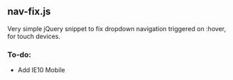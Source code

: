 ## nav-fix.js

Very simple jQuery snippet to fix dropdown navigation triggered on :hover, for touch devices.

### To-do:

-  Add IE10 Mobile
